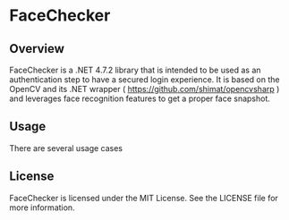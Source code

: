 # FaceChecker

## Overview
FaceChecker is a .NET 4.7.2 library that is intended to be used as an authentication step to have a secured login experience. It is based on the OpenCV and its .NET wrapper ( https://github.com/shimat/opencvsharp ) and leverages face recognition features to get a proper face snapshot.

## Usage

There are several usage cases 

## License

FaceChecker is licensed under the MIT License. See the LICENSE file for more information. 

